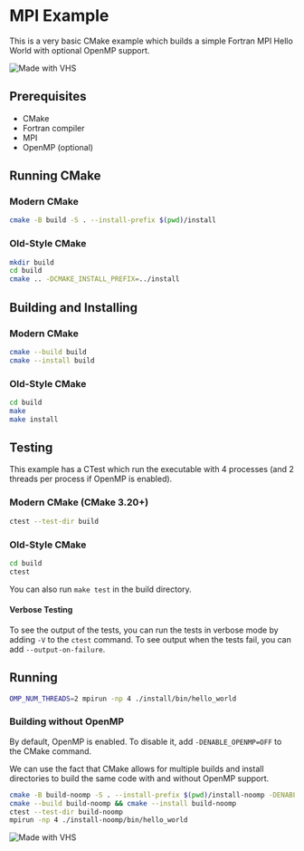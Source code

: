 # MPI Example

This is a very basic CMake example which builds a simple Fortran MPI Hello World with optional OpenMP support.

![Made with VHS](https://vhs.charm.sh/vhs-1M2fSyvr2QZ9NxEF2zVMr1.gif)

## Prerequisites

- CMake
- Fortran compiler
- MPI
- OpenMP (optional)

## Running CMake

### Modern CMake

```bash
cmake -B build -S . --install-prefix $(pwd)/install
```

### Old-Style CMake

```bash
mkdir build
cd build
cmake .. -DCMAKE_INSTALL_PREFIX=../install
```

## Building and Installing

### Modern CMake

```bash
cmake --build build
cmake --install build
```

### Old-Style CMake

```bash
cd build
make
make install
```

## Testing

This example has a CTest which run the executable with 4 processes (and 2 threads per process if OpenMP is enabled).

### Modern CMake (CMake 3.20+)

```bash
ctest --test-dir build
```

### Old-Style CMake

```bash
cd build
ctest
```

You can also run `make test` in the build directory.

#### Verbose Testing

To see the output of the tests, you can run the tests in verbose mode by adding `-V` to the `ctest` command. To see output when the
tests fail, you can add `--output-on-failure`.

## Running

```bash
OMP_NUM_THREADS=2 mpirun -np 4 ./install/bin/hello_world
```

### Building without OpenMP

By default, OpenMP is enabled. To disable it, add `-DENABLE_OPENMP=OFF` to the CMake command.

We can use the fact that CMake allows for multiple builds and install directories to build the same code with and without OpenMP support.

```bash
cmake -B build-noomp -S . --install-prefix $(pwd)/install-noomp -DENABLE_OPENMP=OFF
cmake --build build-noomp && cmake --install build-noomp
ctest --test-dir build-noomp
mpirun -np 4 ./install-noomp/bin/hello_world
```

![Made with VHS](https://vhs.charm.sh/vhs-1GUSxBpl2geArLpb4wxZ2s.gif)


